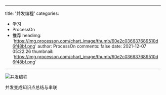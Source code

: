 
---
title: '并发编程'
categories: 
 - 学习
 - ProcessOn
 - 推荐
headimg: 'https://img.processon.com/chart_image/thumb/60e2c036637689510d6f48bf.png'
author: ProcessOn
comments: false
date: 2021-12-07 05:22:26
thumbnail: 'https://img.processon.com/chart_image/thumb/60e2c036637689510d6f48bf.png'
---

<div>   
<img class="thumb" alt="并发编程" src="https://img.processon.com/chart_image/thumb/60e2c036637689510d6f48bf.png" referrerpolicy="no-referrer">
<p>并发变成知识点总结与串联</p>  
</div>
            